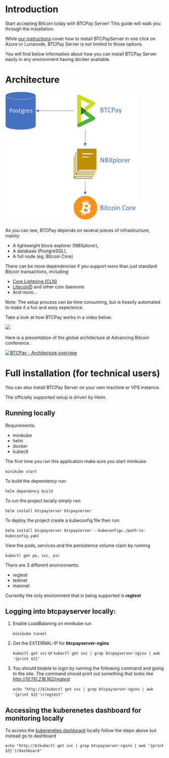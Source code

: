 # Introduction

Start accepting Bitcoin today with BTCPay Server! This guide will walk you through the installation.

While [our instructions](https://docs.btcpayserver.org/LunaNodeWebDeployment/) cover how to install BTCPayServer in one click on Azure or Lunanode, BTCPay Server is not limited to those options.

You will find below information about how you can install BTCPay Server easily in any environment having docker available.

# Architecture

![Architecture](https://github.com/btcpayserver/btcpayserver-doc/raw/master/docs/img/Architecture.png)

As you can see, BTCPay depends on several pieces of infrastructure, mainly:

* A lightweight block explorer (NBXplorer),
* A database (PostgreSQL),
* A full node (eg. Bitcoin Core)

There can be more dependencies if you support more than just standard Bitcoin transactions, including:

* [Core Lightning (CLN)](https://github.com/ElementsProject/lightning)
* [LitecoinD](https://github.com/litecoin-project/litecoin) and other coin daemons
* And more...

Note: The setup process can be time consuming, but is heavily automated to make it a fun and easy experience.

Take a look at how BTCPay works in a video below.

[![](https://img.youtube.com/vi/nr0UNbz3AoQ/hqdefault.jpg)](https://www.youtube.com/watch?v=nr0UNbz3AoQ)

Here is a presentation of the global architecture at Advancing Bitcoin conference.

[![BTCPay - Architecture overview](https://i3.ytimg.com/vi/Up0dvorzSNM/maxresdefault.jpg)](https://www.youtube.com/watch?v=Up0dvorzSNM "BTCPay - Architecture overview")

# Full installation (for technical users)

You can also install BTCPay Server on your own machine or VPS instance.

The officially supported setup is driven by Helm.

## Running locally

Requirements:

* minikube
* helm
* docker
* kubectl

The first time you run this application make sure you start minikube:

`minikube start`

To build the dependency run: 

`helm dependency build`

To run the project locally simply run:

`helm install btcpayserver btcpayserver`

To deploy the project create a kubeconfig file then run:

` helm install btcpayserver btcpayserver --kubeconfig=./path-to-kubeconfig.yaml `

View the pods, services and the persistence volume claim by running

`kubectl get po, svc, pvc`

There are 3 different environments:
* regtest
* testnet
* mainnet 

Currently the only environment that is being supported is **regtest**

## Logging into btcpayserver locally:

1. Enable LoadBalaning on minikube run 

    `minikube tunnel` 

2. Get the EXTERNAL-IP for **btcpayserver-nginx** 

    `kubectl get svc` or `kubectl get svc | grep btcpayserver-nginx | awk '{print $3}'`

3. You should beable to login by running the following command and going to the site. The command should print out something that looks like _http://10.110.218.162/regtest_

    `echo "http://$(kubectl get svc | grep btcpayserver-nginx | awk '{print $3}')/regtest"` 

## Accessing the kuberenetes dashboard for monitoring locally 

To access the [kuberenetes dashboard](https://kubernetes.io/docs/tasks/access-application-cluster/web-ui-dashboard/) locally follow the steps above but instead go to dashboard 

    echo "http://$(kubectl get svc | grep btcpayserver-nginx | awk '{print $3}')/dashboard" 
 
    